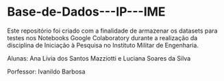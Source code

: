 # Base-de-Dados---IP---IME

Este repositório foi criado com a finalidade de armazenar os datasets para testes nos Notebooks Google Colaboratory durante a realização da disciplina de Iniciação à Pesquisa no Instituto Militar de Engenharia.

Alunas: Ana Lívia dos Santos Mazziotti e Luciana Soares da Silva

Porfessor: Ivanildo Barbosa
